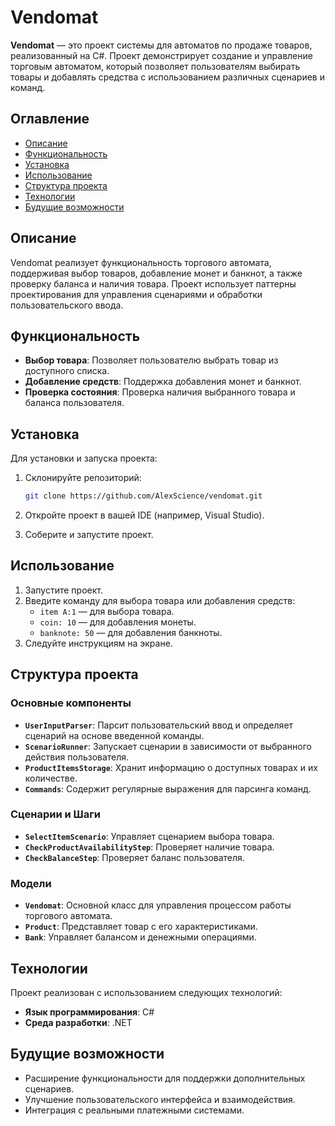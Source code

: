 
# Vendomat

**Vendomat** — это проект системы для автоматов по продаже товаров, реализованный на C#. Проект демонстрирует создание и управление торговым автоматом, который позволяет пользователям выбирать товары и добавлять средства с использованием различных сценариев и команд.

## Оглавление
- [Описание](#описание)
- [Функциональность](#функциональность)
- [Установка](#установка)
- [Использование](#использование)
- [Структура проекта](#структура-проекта)
- [Технологии](#технологии)
- [Будущие возможности](#будущие-возможности)

## Описание
Vendomat реализует функциональность торгового автомата, поддерживая выбор товаров, добавление монет и банкнот, а также проверку баланса и наличия товара. Проект использует паттерны проектирования для управления сценариями и обработки пользовательского ввода.

## Функциональность
- **Выбор товара**: Позволяет пользователю выбрать товар из доступного списка.
- **Добавление средств**: Поддержка добавления монет и банкнот.
- **Проверка состояния**: Проверка наличия выбранного товара и баланса пользователя.

## Установка
Для установки и запуска проекта:

1. Склонируйте репозиторий:
    ```bash
    git clone https://github.com/AlexScience/vendomat.git
    ```

2. Откройте проект в вашей IDE (например, Visual Studio).

3. Соберите и запустите проект.

## Использование
1. Запустите проект.
2. Введите команду для выбора товара или добавления средств:
   - `item A:1` — для выбора товара.
   - `coin: 10` — для добавления монеты.
   - `banknote: 50` — для добавления банкноты.
3. Следуйте инструкциям на экране.

## Структура проекта

### Основные компоненты

- **`UserInputParser`**: Парсит пользовательский ввод и определяет сценарий на основе введенной команды.
- **`ScenarioRunner`**: Запускает сценарии в зависимости от выбранного действия пользователя.
- **`ProductItemsStorage`**: Хранит информацию о доступных товарах и их количестве.
- **`Commands`**: Содержит регулярные выражения для парсинга команд.

### Сценарии и Шаги

- **`SelectItemScenario`**: Управляет сценарием выбора товара.
- **`CheckProductAvailabilityStep`**: Проверяет наличие товара.
- **`CheckBalanceStep`**: Проверяет баланс пользователя.

### Модели

- **`Vendomat`**: Основной класс для управления процессом работы торгового автомата.
- **`Product`**: Представляет товар с его характеристиками.
- **`Bank`**: Управляет балансом и денежными операциями.

## Технологии
Проект реализован с использованием следующих технологий:
- **Язык программирования**: C#
- **Среда разработки**: .NET

## Будущие возможности
- Расширение функциональности для поддержки дополнительных сценариев.
- Улучшение пользовательского интерфейса и взаимодействия.
- Интеграция с реальными платежными системами.

